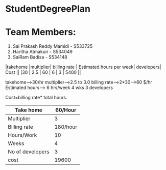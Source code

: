 # StudentDegreePlan
# Team Members:
1. Sai Prakash Reddy Mamidi - S533725
2. Haritha Atmakuri - S534049
3. SaiRam Badisa - S534148

|takehome |multiplier| billing rate | Estimated hours per week| developers| Cost || |30 | 2.5 | 60 | 6 | 3 | 5400 ||

takehome-->30/hr multiplier-->2.5 to 3.0 billing rate-->2*30-->60 $/hr Estimated hours--> 6 hrs/week 4 wks 3 developers

Cost=billing rate* total hours.


| Take home        | 60/Hour  |
|------------------|----------|
| Multiplier       | 3        |
| Billing rate     | 180/hour |
| Hours/Work       | 10       |
| Weeks            | 4        |
| No of developers | 3        |
| cost             | 19600    |
